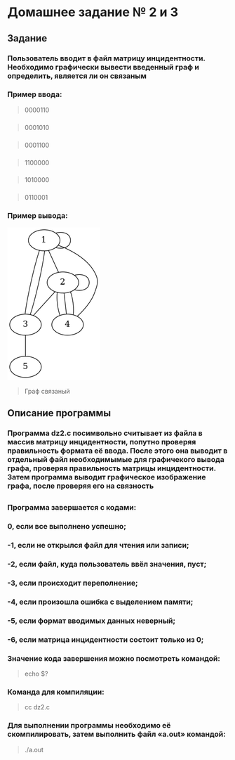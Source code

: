 
# Домашнее задание № 2 и 3
###
###
## Задание
###
### Пользователь вводит в файл матрицу инцидентности. Необходимо графически вывести введенный граф и определить, является ли он связаным
### Пример ввода:
>0000110
###
>0001010
###
>0001100
###
>1100000
###
>1010000
###
>0110001

### Пример вывода:
![Иллюстрация к проекту](https://github.com/Kio131/Homework/blob/HW-23/out.jpg)
>Граф связаный

###
###
## Описание программы
###
### Программа dz2.c посимвольно считывает из файла  в массив матрицу инцидентности, попутно проверяя правильность формата её ввода. После этого она выводит в отдельный файл необходимымые для графичекого вывода графа, проверяя правильность матрицы инцидентности. Затем программа выводит графическое изображение графа, после проверяя его на связность
##
### Программа завершается с кодами:
### 0, если все выполнено успешно;
### -1, если не открылся файл для чтения или записи;
### -2, если файл, куда пользователь ввёл значения, пуст;
### -3, если происходит переполнение; 
### -4, если произошла ошибка с выделением памяти;
### -5, если формат вводимых данных неверный;
### -6, если матрица инцидентности состоит только из 0;
###
### Значение кода завершения можно посмотреть командой:
>  echo $?
###
### Команда для компиляции:
> cc dz2.c
###
### Для выполнении программы необходимо её скомпилировать, затем выполнить файл «a.out» командой:
> ./a.out
